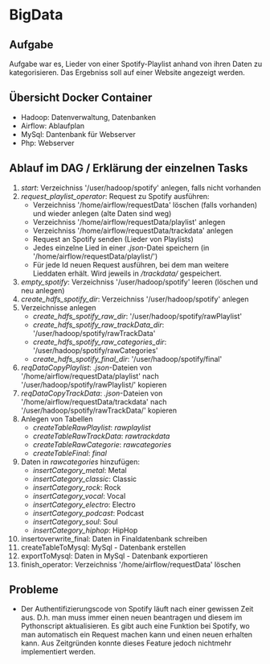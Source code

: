 # BigData

## Aufgabe
Aufgabe war es, Lieder von einer Spotify-Playlist anhand von ihren Daten zu kategorisieren. Das Ergebniss soll auf einer Website angezeigt werden.

## Übersicht Docker Container
- Hadoop: Datenverwaltung, Datenbanken
- Airflow: Ablaufplan
- MySql: Dantenbank für Webserver
- Php: Webserver

## Ablauf im DAG / Erklärung der einzelnen Tasks
 1) *start*: Verzeichniss '/user/hadoop/spotify' anlegen, falls nicht vorhanden
 2) *request_playlist_operator*: Request zu Spotify ausführen:
    - Verzeichniss '/home/airflow/requestData' löschen (falls vorhanden) und wieder anlegen (alte Daten sind weg)
    - Verzeichniss '/home/airflow/requestData/playlist' anlegen
    - Verzeichniss '/home/airflow/requestData/trackdata' anlegen
    - Request an Spotify senden (Lieder von Playlists)
    - Jedes einzelne Lied in einer *.json*-Datei speichern (in '/home/airflow/requestData/playlist/')
    - Für jede Id neuen Request ausführen, bei dem man weitere Lieddaten erhält. Wird jeweils in */trackdata/* gespeichert.
 3) *empty_spotify*: Verzeichniss '/user/hadoop/spotify' leeren (löschen und neu anlegen)
 4) *create_hdfs_spotify_dir*: Verzeichniss '/user/hadoop/spotify' anlegen
 5) Verzeichnisse anlegen
    - *create_hdfs_spotify_raw_dir*: '/user/hadoop/spotify/rawPlaylist'
    - *create_hdfs_spotify_raw_trackData_dir*: '/user/hadoop/spotify/rawTrackData'
    - *create_hdfs_spotify_raw_categories_dir*: '/user/hadoop/spotify/rawCategories'
    - *create_hdfs_spotify_final_dir*: '/user/hadoop/spotify/final'
 6) *reqDataCopyPlaylist*: *.json*-Dateien von '/home/airflow/requestData/playlist' nach '/user/hadoop/spotify/rawPlaylist/' kopieren
 7) *reqDataCopyTrackData*: *.json*-Dateien von '/home/airflow/requestData/trackdata' nach '/user/hadoop/spotify/rawTrackData/' kopieren
 8) Anlegen von Tabellen
    - *createTableRawPlaylist*: *rawplaylist*
    - *createTableRawTrackData*: *rawtrackdata*
    - *createTableRawCategorie*: *rawcategories*
    - *createTableFinal*: *final*
 9) Daten in *rawcategories* hinzufügen:
    - *insertCategory_metal*: Metal
    - *insertCategory_classic*: Classic
    - *insertCategory_rock*: Rock
    - *insertCategory_vocal*: Vocal
    - *insertCategory_electro*: Electro
    - *insertCategory_podcast*: Podcast
    - *insertCategory_soul*: Soul
    - *insertCategory_hiphop*: HipHop
 10) insertoverwrite_final: Daten in Finaldatenbank schreiben
 11) createTableToMysql: MySql - Datenbank erstellen
 12) exportToMysql: Daten in MySql - Datenbank exportieren
 13) finish_operator: Verzeichniss '/home/airflow/requestData' löschen
 
 ## Probleme
 - Der Authentifizierungscode von Spotify läuft nach einer gewissen Zeit aus. D.h. man muss immer einen neuen beantragen und diesem im Pythonscript aktualisieren. Es gibt auch eine Funktion bei Spotify, wo man automatisch ein Request machen kann und einen neuen erhalten kann. Aus Zeitgründen konnte dieses Feature jedoch nichtmehr implementiert werden.
    
